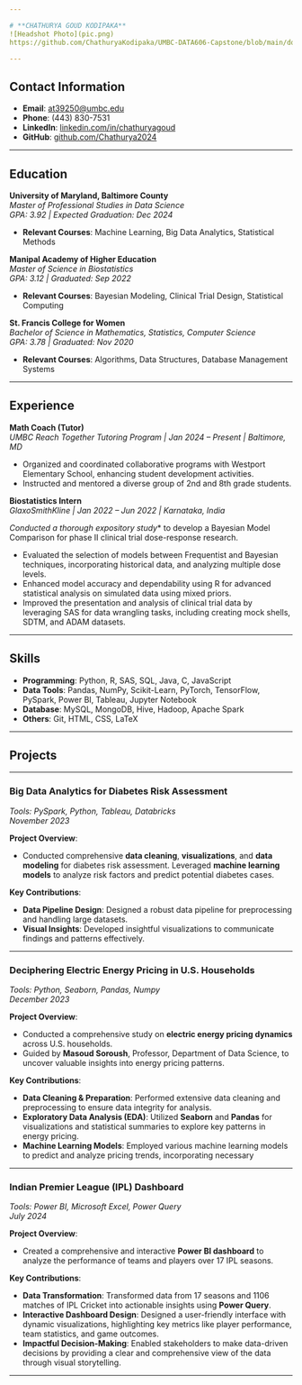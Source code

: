 ```yaml
---

# **CHATHURYA GOUD KODIPAKA**
![Headshot Photo](pic.png)
https://github.com/ChathuryaKodipaka/UMBC-DATA606-Capstone/blob/main/docs/pic.png?raw=true![image](https://github.com/user-attachments/assets/0e9c4e57-e6cb-41bc-aa7b-a2703a9767d4)

---
```


## Contact Information

- **Email**: [at39250@umbc.edu](mailto:at39250@umbc.edu)  
- **Phone**: (443) 830-7531  
- **LinkedIn**: [linkedin.com/in/chathuryagoud](https://linkedin.com/in/chathuryagoud)  
- **GitHub**: [github.com/Chathurya2024](https://github.com/Chathurya2024)  

---

## Education

**University of Maryland, Baltimore County**  
*Master of Professional Studies in Data Science*  
*GPA: 3.92 | Expected Graduation: Dec 2024*

- **Relevant Courses**: Machine Learning, Big Data Analytics, Statistical Methods  

**Manipal Academy of Higher Education**  
*Master of Science in Biostatistics*  
*GPA: 3.12 | Graduated: Sep 2022*

- **Relevant Courses**: Bayesian Modeling, Clinical Trial Design, Statistical Computing  

**St. Francis College for Women**  
*Bachelor of Science in Mathematics, Statistics, Computer Science*  
*GPA: 3.78 | Graduated: Nov 2020*

- **Relevant Courses**: Algorithms, Data Structures, Database Management Systems  

---

## Experience

**Math Coach (Tutor)**  
*UMBC Reach Together Tutoring Program | Jan 2024 – Present | Baltimore, MD*  

- Organized and coordinated collaborative programs with Westport Elementary School, enhancing student development activities.
- Instructed and mentored a diverse group of 2nd and 8th grade students.

**Biostatistics Intern**  
*GlaxoSmithKline | Jan 2022 – Jun 2022 | Karnataka, India*  

*Conducted a thorough expository study** to develop a Bayesian Model Comparison for phase II clinical trial dose-response research.
- Evaluated the selection of models between Frequentist and Bayesian techniques, incorporating historical data, and analyzing multiple dose levels.
- Enhanced model accuracy and dependability using R for advanced statistical analysis on simulated data using mixed priors.
- Improved the presentation and analysis of clinical trial data by leveraging SAS for data wrangling tasks, including creating mock shells, SDTM, and ADAM datasets.
---

## Skills

- **Programming**: Python, R, SAS, SQL, Java, C, JavaScript  
- **Data Tools**: Pandas, NumPy, Scikit-Learn, PyTorch, TensorFlow, PySpark, Power BI, Tableau, Jupyter Notebook  
- **Database**: MySQL, MongoDB, Hive, Hadoop, Apache Spark  
- **Others**: Git, HTML, CSS, LaTeX  

---

## Projects
---

### **Big Data Analytics for Diabetes Risk Assessment**  
*Tools: PySpark, Python, Tableau, Databricks*  
*November 2023*

**Project Overview**:  
- Conducted comprehensive **data cleaning**, **visualizations**, and **data modeling** for diabetes risk assessment. Leveraged **machine learning models** to analyze risk factors and predict potential diabetes cases.

**Key Contributions**:
- **Data Pipeline Design**: Designed a robust data pipeline for preprocessing and handling large datasets.
- **Visual Insights**: Developed insightful visualizations to communicate findings and patterns effectively.

---

### **Deciphering Electric Energy Pricing in U.S. Households**  
*Tools: Python, Seaborn, Pandas, Numpy*  
*December 2023*

**Project Overview**:  
- Conducted a comprehensive study on **electric energy pricing dynamics** across U.S. households.
- Guided by **Masoud Soroush**, Professor, Department of Data Science, to uncover valuable insights into energy pricing patterns.

**Key Contributions**:
- **Data Cleaning & Preparation**: Performed extensive data cleaning and preprocessing to ensure data integrity for analysis.
- **Exploratory Data Analysis (EDA)**: Utilized **Seaborn** and **Pandas** for visualizations and statistical summaries to explore key patterns in energy pricing.
- **Machine Learning Models**: Employed various machine learning models to predict and analyze pricing trends, incorporating necessary 

---

### **Indian Premier League (IPL) Dashboard**  
*Tools: Power BI, Microsoft Excel, Power Query*  
*July 2024*

**Project Overview**:  
- Created a comprehensive and interactive **Power BI dashboard** to analyze the performance of teams and players over 17 IPL seasons.

**Key Contributions**:
- **Data Transformation**: Transformed data from 17 seasons and 1106 matches of IPL Cricket into actionable insights using **Power Query**.
- **Interactive Dashboard Design**: Designed a user-friendly interface with dynamic visualizations, highlighting key metrics like player performance, team statistics, and game outcomes.
- **Impactful Decision-Making**: Enabled stakeholders to make data-driven decisions by providing a clear and comprehensive view of the data through visual storytelling.

---
